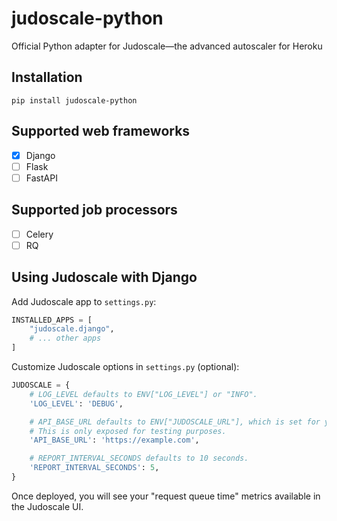 # judoscale-python

Official Python adapter for Judoscale—the advanced autoscaler for Heroku

## Installation

```
pip install judoscale-python
```

## Supported web frameworks

- [x] Django
- [ ] Flask
- [ ] FastAPI

## Supported job processors

- [ ] Celery
- [ ] RQ

## Using Judoscale with Django

Add Judoscale app to `settings.py`:

```python
INSTALLED_APPS = [
    "judoscale.django",
    # ... other apps
]
```

Customize Judoscale options in `settings.py` (optional):

```python
JUDOSCALE = {
    # LOG_LEVEL defaults to ENV["LOG_LEVEL"] or "INFO".
    'LOG_LEVEL': 'DEBUG',

    # API_BASE_URL defaults to ENV["JUDOSCALE_URL"], which is set for you when you install Judoscale.
    # This is only exposed for testing purposes.
    'API_BASE_URL': 'https://example.com',

    # REPORT_INTERVAL_SECONDS defaults to 10 seconds.
    'REPORT_INTERVAL_SECONDS': 5,
}
```

Once deployed, you will see your "request queue time" metrics available in the Judoscale UI.
